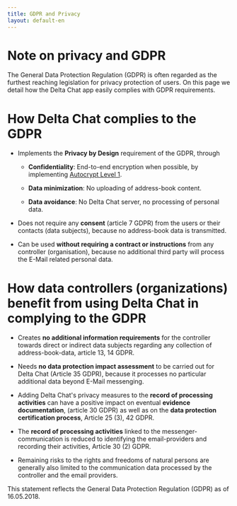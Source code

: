 ```yaml
---
title: GDPR and Privacy
layout: default-en
---
```


# Note on privacy and GDPR 

The General Data Protection Regulation (GDPR) is often regarded
as the furthest reaching legislation for privacy protection of users. 
On this page we detail how the Delta Chat app easily complies 
with GDPR requirements. 

#  How Delta Chat complies to the GDPR 

- Implements the **Privacy by Design** requirement of the GDPR, through

  - **Confidentiality**: End-to-end encryption when possible, by implementing [Autocrypt
  Level 1](https://autocrypt.org).

  - **Data minimization**: No uploading of address-book content.

  - **Data avoidance**: No Delta Chat server, no processing of personal data.

- Does not require any **consent** (article 7 GDPR) from the users or their contacts (data subjects), because no address-book data is transmitted.

- Can be used **without requiring a contract or instructions** from any controller (organisation), because no additional third party will process the E-Mail related personal data. 




# How data controllers (organizations) benefit from using Delta Chat in complying to the GDPR

- Creates **no additional information requirements** for the controller towards direct or indirect data subjects 
  regarding any collection of address-book-data, article 13, 14 GDPR.

- Needs **no data protection impact assessment**  to be carried out for Delta Chat (Article 35 GDPR), because it processes no particular additional data beyond E-Mail messenging.

- Adding Delta Chat's privacy measures to the 
  **record of processing activities** can have a positive impact 
  on eventual **evidence documentation**, (article 30 GDPR) 
  as well as on the **data protection certification process**, Article 25 (3), 42 GDPR.

- The **record of processing activities** linked to the messenger-communication is
  reduced to identifying the email-providers and recording their activities, Article 30 (2) GDPR.

- Remaining risks to the rights and freedoms of natural persons 
  are generally also limited to the communication data processed 
  by the controller and the email providers.



This statement reflects the General Data Protection Regulation (GDPR) as of 16.05.2018.

